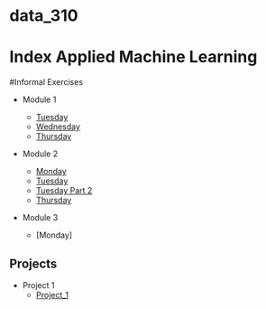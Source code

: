 # data_310
# Index Applied Machine Learning 


#Informal Exercises 
- Module 1 
  - [Tuesday](Week_1/Tues1.md)
  - [Wednesday](Week_1/Wed1.md)
  - [Thursday](Week_1/Thurs1.md)
- Module 2
  - [Monday](Week_2/Mon2.md)
  - [Tuesday](Week_2/Tues2.md)
  - [Tuesday Part 2](Week_2/TuestPt2.md)
  - [Thursday](Week_2/Thurs2.md)
  
- Module 3
  - [Monday]



## Projects 
- Project 1 
  - [Project_1](Week_1/Project_1.md)

